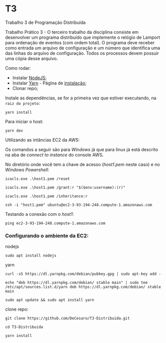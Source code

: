 # T3

Trabalho 3 de Programação Distribuída

Trabalho Prático 3 - O terceiro trabalho da disciplina consiste em desenvolver um programa distribuído que implemente o relógio de Lamport para ordenação de eventos (com ordem total). O programa deve receber como entrada um arquivo de configuração e um número que identifica uma das linhas do arquivo de configuração. Todos os processos devem possuir uma cópia desse arquivo.

Como rodar:

* Instalar [NodeJS](https://nodejs.org/en/);
* Instalar [Yarn](https://yarnpkg.com/) - Página de [instalação](https://classic.yarnpkg.com/en/docs/install/);
* Clonar repo;

Instale as dependências, se for a primeira vez que estiver executando, na `raiz do projeto`:
```
yarn install
```

Para iniciar o host:

```
yarn dev
```
Utilizando as intâncias EC2 da AWS:

Os comandos a seguir são para _Windows_ já que para linux já está descrito na aba de _connect to instance_ do console AWS.

No diretório onde você tem a chave de acesso (_host1.pem_ neste caso) e no _Windows Powershell_:

```
icacls.exe .\host1.pem /reset
```

```
icacls.exe .\host1.pem /grant:r "$($env:username):(r)"
```

```
icacls.exe .\host1.pem /inheritance:r
```

```
ssh -i "host1.pem" ubuntu@ec2-3-93-194-248.compute-1.amazonaws.com
```

Testando a conexão com o _host1_:

```
ping ec2-3-93-194-248.compute-1.amazonaws.com
```

### Configurando o ambiente da EC2:

nodejs
```
sudo apt install nodejs
```

yarn
```
curl -sS https://dl.yarnpkg.com/debian/pubkey.gpg | sudo apt-key add -
```
```
echo "deb https://dl.yarnpkg.com/debian/ stable main" | sudo tee /etc/apt/sources.list.d/yarn deb https://dl.yarnpkg.com/debian/ stable main
```
```
sudo apt update && sudo apt install yarn
```

clone repo:
```
git clone https://github.com/DeCesaro/T3-Distribuida.git
```
```
cd T3-Distribuida
```
```
yarn install
```


